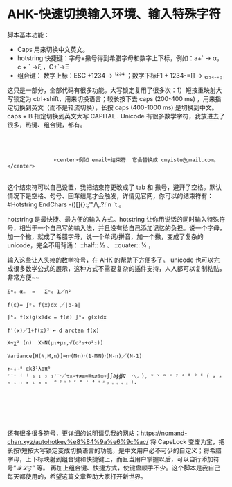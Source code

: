 # AHK-快速切换输入环境、输入特殊字符

脚本基本功能：
* Caps 用来切换中文英文。
* hotstring 快捷键：字母+撇号得到希腊字母和数字上下标，例如：a+\` → α，c + \` →ξ  ，C+\`→Ξ  
* 组合键： 数字上标：ESC +1234  →   ¹²³⁴ ；数字下标F1 + 1234-=[]  →    ₁₂₃₄₋₌₍₎


这只是一部分，全部代码有很多功能。大写锁定复用了很多次：1）短按重映射大写锁定为 ctrl+shift，用来切换语言；较长按下去 caps (200-400 ms) ，用来指定切换到英文（而不是轮流切换），长按 caps  (400-1000 ms) 是切换到中文。caps + B 指定切换到英文大写 CAPITAL . Unicode 有很多数学字符，我放进去了很多，热键、组合键，都有。

<br><br>




                   <center>例如 email+结束符  它会替换成 cmyistu@gmail.com。 </center>

<br>
这个结束符可以自己设置，我把结束符更改成了 tab 和 撇号，避开了空格。默认情况下是空格、句号、回车结尾才会触发，详情见官网，你可以的结束符有： #Hotstring EndChars -()[]{}:;'"/\,.?!`n `t  。

hotstring 是最快捷、最方便的输入方式。hotstring 让你用说话的同时输入特殊符号，相当于一个自己写的输入法，并且没有给自己添加记忆的负担。说一个字母，加一个撇，就成了希腊字母，说一个单词/拼音，加一个撇，变成了复杂的 unicode，完全不用背诵：  ::half:: ½   、  ::quater:: ¼ ，

输入这些让人头疼的数学符号，在 AHK 的帮助下方便多了。 unicode 也可以完成很多数学公式的展示，这种方式不需要复杂的插件支持，人人都可以复制粘贴，非常方便~~

    Σⁿ₀ αₙ  =   Σⁿ₀ 1／n²  

    f(ε)= ∫ᵇₐ f(x)dx ／|b-a|

    ∫ᵇₐ f(x)g(x)dx = f(ε) ∫ᵇₐ g(x)dx

    f'(x)／1+f(x)² ← d arctan f(x)

    X~χ² (n)  X∼N(μ₁+μ₂,√(σ²₁+σ²₂))

    Variance[H(N,M,n)]=nᐧ(M⁄n)ᐧ(1-M⁄N)ᐧ(N-n)／(N-1)

    ↑←↓→⁰ αk3¹λοπ⁹   
    ⁺⁻⁼ ⁽ ⁾ ₀ ₁ ₂ ₃⁺⁻ᐧ／÷×-+≠≡≈≝≤≥∂∞∘∫∫∂∮∯∇  ◠◡ ), ᵘ ᵛ ʷ ˣ ʸ ᶻ ᴮ ᴰ ᴱ ( ₐ ₑ ₕ ᵢ ⱼ ₖ ₗ ₘ ₙ  ᵅ ᵝ ᵞ ᵟ ᵋ ᶿ ᶥ ᶲ ᵠ ᵡ ᵦ ᵧ ᵨ ᵩ ᵪ ).

<br><br><br><br><br>
还有很多很多符号，更详细的说明请见我的网站：https://nomand-chan.xyz/autohotkey%e8%84%9a%e6%9c%ac/
将 CapsLock 变废为宝，把长按\短按大写锁定变成切换语言的功能，是中文用户必不可少的自定义；将希腊字母，上下标映射到组合键和快捷键上，而且当用户掌握以后，可以自行添加符号“ ℱℒ𝒵” 等。 再加上组合键、快捷方式，使键盘顺手不少。这个脚本是我自己每天都使用的，希望这篇文章帮助大家打开新世界。

